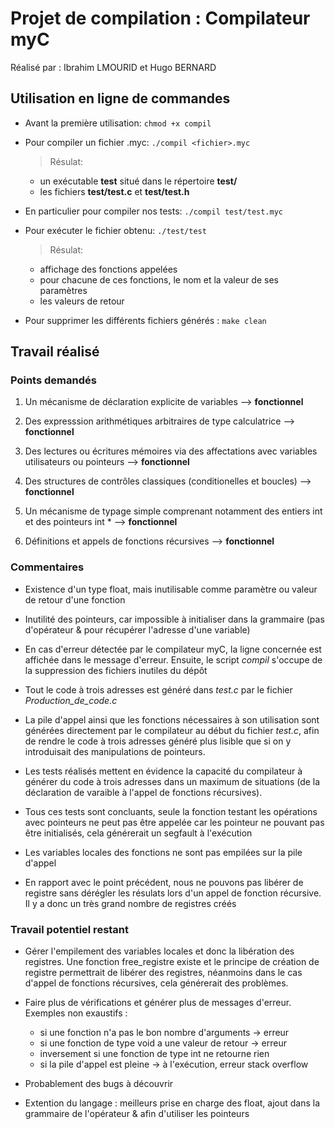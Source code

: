 # Projet de compilation : Compilateur myC

Réalisé par : Ibrahim LMOURID et Hugo BERNARD

## Utilisation en ligne de commandes

- Avant la première utilisation: 
 `chmod +x compil` 

- Pour compiler un fichier .myc:
 `./compil <fichier>.myc`
    >Résulat: 
    - un exécutable **test** situé dans le répertoire **test/**
    - les fichiers **test/test.c** et **test/test.h**
                                                                 
- En particulier pour compiler nos tests: 
 `./compil test/test.myc`

- Pour exécuter le fichier obtenu: 
 `./test/test`
   >Résulat: 
    - affichage des fonctions appelées
    - pour chacune de ces fonctions, le nom et la valeur de ses paramètres
    - les valeurs de retour 

- Pour supprimer les différents fichiers générés :
  `make clean`


## Travail réalisé 

### Points demandés

 1. Un mécanisme de déclaration explicite de variables --> **fonctionnel**
 
 2. Des expresssion arithmétiques arbitraires de type calculatrice --> **fonctionnel**
 
 3. Des lectures ou écritures mémoires via des affectations avec variables 
    utilisateurs ou pointeurs --> **fonctionnel**
    
 4. Des structures de contrôles classiques (conditionelles et boucles) --> **fonctionnel**
 
 5. Un mécanisme de typage simple comprenant notamment des entiers int et 
    des pointeurs int * --> **fonctionnel**
    
 6. Définitions et appels de fonctions récursives --> **fonctionnel**
 
 
 ### Commentaires
 
 - Existence d'un type float, mais inutilisable comme paramètre ou valeur de retour d'une fonction
 
 - Inutilité des pointeurs, car impossible à initialiser dans la grammaire (pas d'opérateur &
   pour récupérer l'adresse d'une variable)
 
 - En cas d'erreur détectée par le compilateur myC, la ligne concernée est affichée dans le 
   message d'erreur. Ensuite, le script *compil* s'occupe de la suppression des fichiers inutiles du dépôt
   
 - Tout le code à trois adresses est généré dans *test.c* par le fichier *Production_de_code.c*
 
 - La pile d'appel ainsi que les fonctions nécessaires à son utilisation sont générées directement 
   par le compilateur au début du fichier *test.c*, afin de rendre le code à trois adresses généré
   plus lisible que si on y introduisait des manipulations de pointeurs.
   
 - Les tests réalisés mettent en évidence la capacité du compilateur à générer du code à trois adresses
   dans un maximum de situations (de la déclaration de varaible à l'appel de fonctions récursives). 
   
 - Tous ces tests sont concluants, seule la fonction testant les opérations avec pointeurs ne peut pas être
   appelée car les pointeur ne pouvant pas être initialisés, cela générerait un segfault à l'exécution
   
 - Les variables locales des fonctions ne sont pas empilées sur la pile d'appel
 
 - En rapport avec le point précédent, nous ne pouvons pas libérer de registre sans 
   dérégler les résulats lors d'un appel de fonction récursive. Il y a donc un très grand nombre de 
   registres créés
   
 
 ### Travail potentiel restant

 - Gérer l'empilement des variables locales et donc la libération des registres. Une fonction free_registre 
   existe et le principe de création de registre permettrait de libérer des registres, néanmoins
   dans le cas d'appel de fonctions récursives, cela générerait des problèmes. 
 
 - Faire plus de vérifications et générer plus de messages d'erreur. Exemples non exaustifs : 
 
    - si une fonction n'a pas le bon nombre d'arguments -> erreur
    - si une fonction de type void a une valeur de retour -> erreur
    - inversement si une fonction de type int ne retourne rien
    - si la pile d'appel est pleine -> à l'exécution, erreur stack overflow
     
 - Probablement des bugs à découvrir
 
 - Extention du langage : meilleurs prise en charge des float, ajout dans la grammaire de l'opérateur
   & afin d'utiliser les pointeurs



